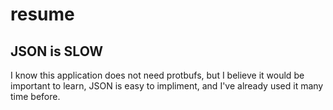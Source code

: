 # resume

## JSON is SLOW
I know this application does not need protbufs, but I believe it would be
important to learn, JSON is easy to impliment, and I've already used it many
time before.
